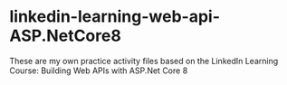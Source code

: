 # linkedin-learning-web-api-ASP.NetCore8
These are my own practice activity files based on the LinkedIn Learning Course: Building Web APIs with ASP.Net Core 8
